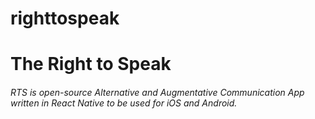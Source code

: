 # righttospeak

<h1>The Right to Speak</h1>

<h6>RTS is open-source Alternative and Augmentative Communication App written in React Native to be used for iOS and Android.</h6>

